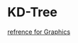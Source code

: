 # KD-Tree
[refrence for Graphics](https://github.com/adam-p/markdown-here/wiki/Markdown-Cheatsheet)
